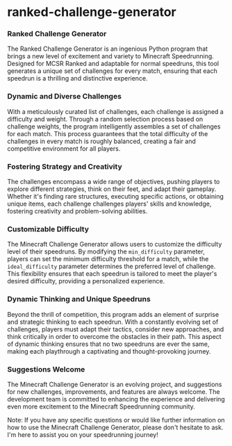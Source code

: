 # ranked-challenge-generator

### Ranked Challenge Generator

The Ranked Challenge Generator is an ingenious Python program that brings a new level of excitement and variety to Minecraft Speedrunning. Designed for MCSR Ranked and adaptable for normal speedruns, this tool generates a unique set of challenges for every match, ensuring that each speedrun is a thrilling and distinctive experience.

### Dynamic and Diverse Challenges

With a meticulously curated list of challenges, each challenge is assigned a difficulty and weight. Through a random selection process based on challenge weights, the program intelligently assembles a set of challenges for each match. This process guarantees that the total difficulty of the challenges in every match is roughly balanced, creating a fair and competitive environment for all players.

### Fostering Strategy and Creativity

The challenges encompass a wide range of objectives, pushing players to explore different strategies, think on their feet, and adapt their gameplay. Whether it's finding rare structures, executing specific actions, or obtaining unique items, each challenge challenges players' skills and knowledge, fostering creativity and problem-solving abilities.

### Customizable Difficulty

The Minecraft Challenge Generator allows users to customize the difficulty level of their speedruns. By modifying the `min_difficulty` parameter, players can set the minimum difficulty threshold for a match, while the `ideal_difficulty` parameter determines the preferred level of challenge. This flexibility ensures that each speedrun is tailored to meet the player's desired difficulty, providing a personalized experience.

### Dynamic Thinking and Unique Speedruns

Beyond the thrill of competition, this program adds an element of surprise and strategic thinking to each speedrun. With a constantly evolving set of challenges, players must adapt their tactics, consider new approaches, and think critically in order to overcome the obstacles in their path. This aspect of dynamic thinking ensures that no two speedruns are ever the same, making each playthrough a captivating and thought-provoking journey.

### Suggestions Welcome

The Minecraft Challenge Generator is an evolving project, and suggestions for new challenges, improvements, and features are always welcome. The development team is committed to enhancing the experience and delivering even more excitement to the Minecraft Speedrunning community.

Note: If you have any specific questions or would like further information on how to use the Minecraft Challenge Generator, please don't hesitate to ask. I'm here to assist you on your speedrunning journey!

